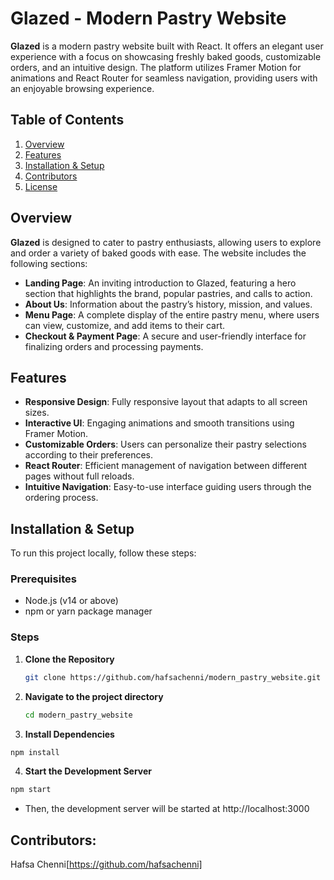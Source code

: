 # Glazed - Modern Pastry Website

**Glazed** is a modern pastry website built with React. It offers an elegant user experience with a focus on showcasing freshly baked goods, customizable orders, and an intuitive design. The platform utilizes Framer Motion for animations and React Router for seamless navigation, providing users with an enjoyable browsing experience.

## Table of Contents
1. [Overview](#overview)
2. [Features](#features)
3. [Installation & Setup](#installation--setup)
4. [Contributors](#contributors)
5. [License](#license)

## Overview

**Glazed** is designed to cater to pastry enthusiasts, allowing users to explore and order a variety of baked goods with ease. The website includes the following sections:

- **Landing Page**: An inviting introduction to Glazed, featuring a hero section that highlights the brand, popular pastries, and calls to action.
- **About Us**: Information about the pastry’s history, mission, and values.
- **Menu Page**: A complete display of the entire pastry menu, where users can view, customize, and add items to their cart.
- **Checkout & Payment Page**: A secure and user-friendly interface for finalizing orders and processing payments.

## Features

- **Responsive Design**: Fully responsive layout that adapts to all screen sizes.
- **Interactive UI**: Engaging animations and smooth transitions using Framer Motion.
- **Customizable Orders**: Users can personalize their pastry selections according to their preferences.
- **React Router**: Efficient management of navigation between different pages without full reloads.
- **Intuitive Navigation**: Easy-to-use interface guiding users through the ordering process.

## Installation & Setup

To run this project locally, follow these steps:

### Prerequisites
- Node.js (v14 or above)
- npm or yarn package manager

### Steps

1. **Clone the Repository**
   ```bash
   git clone https://github.com/hafsachenni/modern_pastry_website.git
   ```

2. **Navigate to the project directory**
    ```bash
    cd modern_pastry_website
    ```

3. **Install Dependencies**
```bash
npm install
```

4. **Start the Development Server**
```bash
npm start
```
- Then, the development server will be started at http://localhost:3000

## Contributors:
Hafsa Chenni[https://github.com/hafsachenni]
